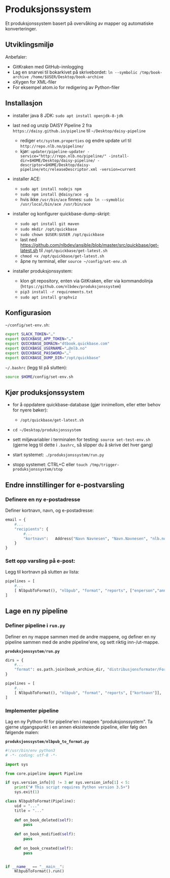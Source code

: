 Produksjonssystem
=================

Et produksjonssystem basert på overvåking av mapper og automatiske konverteringer.

## Utviklingsmiljø

Anbefaler:

- GitKraken med GitHub-innlogging
- Lag en snarvei til bokarkivet på skrivebordet: `ln --symbolic /tmp/book-archive /home/$USER/Desktop/book-archive`
- oXygen for XML-filer
- For eksempel atom.io for redigering av Python-filer

## Installasjon

- installer java 8 JDK: `sudo apt install openjdk-8-jdk`

- last ned og unzip DAISY Pipeline 2 fra `https://daisy.github.io/pipeline` til `~/Desktop/daisy-pipeline`
    - rediger `etc/system.properties` og endre update url til `http://repo.nlb.no/pipeline/`
    - kjør: `updater/pipeline-updater -service="http://repo.nlb.no/pipeline/" -install-dir=$HOME/Desktop/daisy-pipeline/ -descriptor=$HOME/Desktop/daisy-pipeline/etc/releaseDescriptor.xml -version=current`

- installer ACE:
    - `sudo apt install nodejs npm`
    - `sudo npm install @daisy/ace -g`
    - hvis ikke `/usr/bin/ace` finnes: `sudo ln --symoblic /usr/local/bin/ace /usr/bin/ace`

- installer og konfigurer quickbase-dump-skript:
    - `sudo apt install git maven`
    - `sudo mkdir /opt/quickbase`
    - `sudo chown $USER:$USER /opt/quickbase`
    - last ned https://github.com/nlbdev/ansible/blob/master/src/quickbase/get-latest.sh til `/opt/quickbase/get-latest.sh`
    - `chmod +x /opt/quickbase/get-latest.sh`
    - åpne ny terminal, eller `source ~/config/set-env.sh`

- installer produksjonssystem:
    - klon git repository, enten via GitKraken, eller via kommandolinja (`https://github.com/nlbdev/produksjonssystem`)
    - `pip3 install -r requirements.txt`
    - `sudo apt install graphviz`

## Konfigurasion

`~/config/set-env.sh`:

```bash
export SLACK_TOKEN="…"
export QUICKBASE_APP_TOKEN="…"
export QUICKBASE_DOMAIN="dtbook.quickbase.com"
export QUICKBASE_USERNAME="…@nlb.no"
export QUICKBASE_PASSWORD="…"
export QUICKBASE_DUMP_DIR="/opt/quickbase"
```

`~/.bashrc` (legg til på slutten):

```bash
source $HOME/config/set-env.sh
```

## Kjør produksjonssystem

- for å oppdatere quickbase-database (gjør innimellom, eller etter behov for nyere bøker):
    - `/opt/quickbase/get-latest.sh`

- `cd ~/Desktop/produksjonssystem`
- sett miljøvariabler i terminalen for testing: `source set-test-env.sh` (gjerne legg til dette i `.bashrc`, så slipper du å skrive det hver gang)
- start systemet: `./produksjonssystem/run.py`
- stopp systemet: CTRL+C eller `touch /tmp/trigger-produksjonssystem/stop`

## Endre innstillinger for e-postvarsling

### Definere en ny e-postadresse

Definer kortnavn, navn, og e-postadresse:

```python
email = {
    #...
    "recipients": {
        #...
        "kortnavn":   Address("Navn Navnesen", "Navn.Navnesen", "nlb.no"),
    }
}
```

### Sett opp varsling på e-post:

Legg til kortnavn på slutten av lista:

```python
pipelines = [
    #...
    [ NlbpubToFormat(), "nlbpub", "format", "reports", ["enperson","annenperson","kortnavn"]],
]
```

## Lage en ny pipeline

### Definer pipeline i `run.py`

Definer en ny mappe sammen med de andre mappene, og definer en ny pipeline sammen med de andre pipeline'ene, og sett riktig inn-/ut-mappe.

**`produksjonssystem/run.py`**
```python
dirs = {
    #...
    "format": os.path.join(book_archive_dir, "distribusjonsformater/Format")
}

pipelines = [
    #...
    [ NlbpubToFormat(), "nlbpub", "format", "reports", ["kortnavn"]],
]
```

### Implementer pipeline

Lag en ny Python-fil for pipeline'en i mappen "produksjonssystem". Ta gjerne utgangspunkt i en annen eksisterende pipeline, eller følg den følgende malen:

**`produksjonssystem/nlbpub_to_format.py`**
```python
#!/usr/bin/env python3
# -*- coding: utf-8 -*-

import sys

from core.pipeline import Pipeline

if sys.version_info[0] != 3 or sys.version_info[1] < 5:
    print("# This script requires Python version 3.5+")
    sys.exit(1)

class NlbpubToFormat(Pipeline):
    uid = "..."
    title = "..."
    
    def on_book_deleted(self):
        pass
    
    def on_book_modified(self):
        pass
    
    def on_book_created(self):
        pass


if __name__ == "__main__":
    NlbpubToFormat().run()

```

